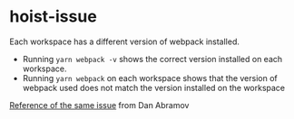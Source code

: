 # hoist-issue

Each workspace has a different version of webpack installed.  
- Running `yarn webpack -v` shows the correct version installed on each workspace.   
- Running `yarn webpack` on each workspace shows that the version of webpack used does not match the version installed on the workspace   

[Reference of the same issue](https://twitter.com/dan_abramov/status/951931842273398784?lang=en) from Dan Abramov


